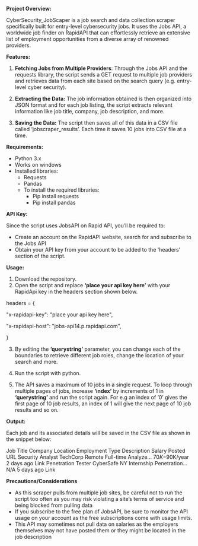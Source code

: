 **Project Overview:**

CyberSecurity_JobScaper is a job search and data collection scraper specifically built for entry-level cybersecurity jobs. It uses the Jobs API, a worldwide job finder on RapidAPI that can effortlessly retrieve an extensive list of employment opportunities from a diverse array of renowned providers.

**Features:**

1. **Fetching Jobs from Multiple Providers**: Through the Jobs API and the requests library, the script sends a GET request to multiple job providers and retrieves data from each site based on the search query (e.g. entry-level cyber security).

2. **Extracting the Data:** The job information obtained is then organized into JSON format and for each job listing, the script extracts relevant information like job title, company, job description, and more.

3. **Saving the Data:** The script then saves all of this data in a CSV file called ‘jobscraper_results’. Each time it saves 10 jobs into CSV file at a time.


**Requirements:**

- Python 3.x
- Works on windows
- Installed libraries:
  - Requests
  - Pandas
  - To install the required libraries:
    - Pip install requests
    - Pip install pandas

**API Key:**

Since the script uses JobsAPI on Rapid API, you’ll be required to:

- Create an account on the RapidAPI website, search for and subscribe to the Jobs API
- Obtain your API key from your account to be added to the ‘headers’ section of the script.

**Usage:**

1. Download the repository.
2. Open the script and replace **‘place your api key here’** with your RapidApi key in the headers section shown below.

headers = {

   "x-rapidapi-key": "place your api key here",

  "x-rapidapi-host": "jobs-api14.p.rapidapi.com",

}

3. By editing the **‘querystring’** parameter, you can change each of the boundaries to retrieve different job roles, change the location of your search and more.

4. Run the script with python.

5. The API saves a maximum of 10 jobs in a single request. To loop through multiple pages of jobs, increase **‘index’** by increments of 1 in **‘querystring’** and run the script again. For e.g an index of ‘0’ gives the first page of 10 job results, an index of 1 will give the next page of 10 job results and so on.


**Output:**

Each job and its associated details will be saved in the CSV file as shown in the snippet below:

Job Title	        Company	   Location	  Employment Type	 Description	 Salary	   Posted       URL
Security Analyst	TechCorp	 Remote	    Full-time	   Analyze...   $70K-$90K/year 2 days ago	  Link
Penetration Tester	CyberSafe	 NY	        Internship	    Penetration...	 N/A	 5 days ago	  Link


**Precautions/Considerations**

- As this scraper pulls from multiple job sites, be careful not to run the script too often as you may risk violating a site’s terms of service and being blocked from pulling data
- If you subscribe to the free plan of JobsAPI, be sure to monitor the API usage on your account as the free subscriptions come with usage limits.
- This API may sometimes not pull data on salaries as the employers themselves may not have posted them or they might be located in the job description
 
